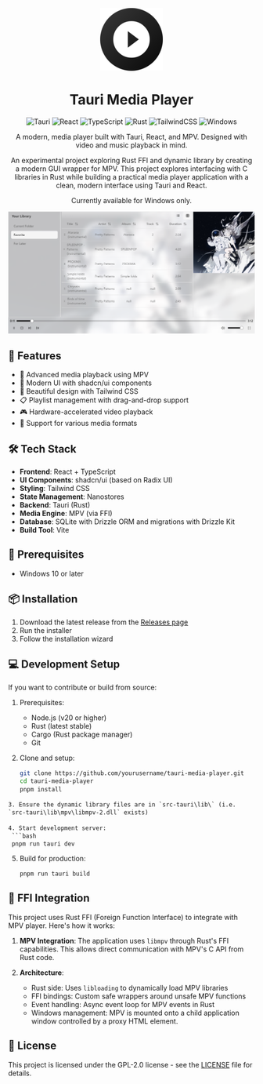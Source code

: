 
<div align="center">

<img src="src-tauri/icons/icon-128.png">

<h1>Tauri Media Player</h1>

![Tauri](https://img.shields.io/badge/tauri-%2324C8DB.svg?style=for-the-badge&logo=tauri&logoColor=%23FFFFFF)
![React](https://img.shields.io/badge/react-%2320232a.svg?style=for-the-badge&logo=react&logoColor=%2361DAFB)
![TypeScript](https://img.shields.io/badge/typescript-%23007ACC.svg?style=for-the-badge&logo=typescript&logoColor=white)
![Rust](https://img.shields.io/badge/rust-%23000000.svg?style=for-the-badge&logo=rust&logoColor=white)
![TailwindCSS](https://img.shields.io/badge/tailwindcss-%2338B2AC.svg?style=for-the-badge&logo=tailwind-css&logoColor=white)
![Windows](https://img.shields.io/badge/Windows-0078D6?style=for-the-badge&logo=windows&logoColor=white)

A modern, media player built with Tauri, React, and MPV. Designed with video and music playback in mind.

An experimental project exploring Rust FFI and dynamic library by creating a modern GUI wrapper for MPV. This project explores interfacing with C libraries in Rust while building a practical media player application with a clean, modern interface using Tauri and React.

Currently available for Windows only.

<!-- <video width="100%" controls>
  <source src="demo.mp4" type="video/mp4">
  Your browser does not support the video tag.
</video> -->

<img src="docs/demo.png">

</div>

## 🚀 Features

-   🎵 Advanced media playback using MPV
-   📱 Modern UI with shadcn/ui components
-   🎨 Beautiful design with Tailwind CSS
-   📋 Playlist management with drag-and-drop support
-   🎮 Hardware-accelerated video playback
-   📁 Support for various media formats

## 🛠️ Tech Stack

-   **Frontend**: React + TypeScript
-   **UI Components**: shadcn/ui (based on Radix UI)
-   **Styling**: Tailwind CSS
-   **State Management**: Nanostores
-   **Backend**: Tauri (Rust)
-   **Media Engine**: MPV (via FFI)
-   **Database**: SQLite with Drizzle ORM and migrations with Drizzle Kit
-   **Build Tool**: Vite

## 🔧 Prerequisites

-   Windows 10 or later

## 📦 Installation

1. Download the latest release from the [Releases page](https://github.com/yourusername/tauri-media-player/releases)
2. Run the installer
3. Follow the installation wizard

## 💻 Development Setup

If you want to contribute or build from source:

1. Prerequisites:

    - Node.js (v20 or higher)
    - Rust (latest stable)
    - Cargo (Rust package manager)
    - Git

2. Clone and setup:
    ```bash
    git clone https://github.com/yourusername/tauri-media-player.git
    cd tauri-media-player
    pnpm install
    ```

````
3. Ensure the dynamic library files are in `src-tauri\lib\` (i.e. `src-tauri\lib\mpv\libmpv-2.dll` exists)

4. Start development server:
 ```bash
 pnpm run tauri dev
````

5. Build for production:
    ```bash
    pnpm run tauri build
    ```

## 🔌 FFI Integration

This project uses Rust FFI (Foreign Function Interface) to integrate with MPV player. Here's how it works:

1. **MPV Integration**: The application uses `libmpv` through Rust's FFI capabilities. This allows direct communication with MPV's C API from Rust code.

2. **Architecture**:
    - Rust side: Uses `libloading` to dynamically load MPV libraries
    - FFI bindings: Custom safe wrappers around unsafe MPV functions
    - Event handling: Async event loop for MPV events in Rust
    - Windows management: MPV is mounted onto a child application window controlled by a proxy HTML element.

## 📝 License

This project is licensed under the GPL-2.0 license - see the [LICENSE](LICENSE) file for details.
